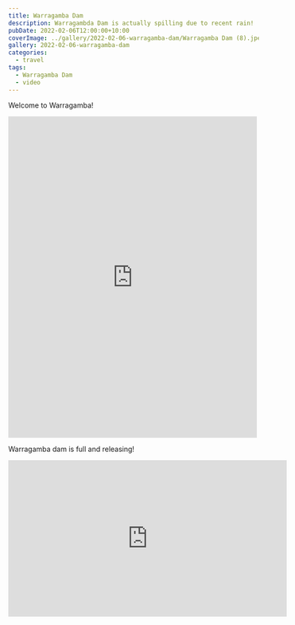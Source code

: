 ```yaml
---
title: Warragamba Dam
description: Warragambda Dam is actually spilling due to recent rain!
pubDate: 2022-02-06T12:00:00+10:00
coverImage: ../gallery/2022-02-06-warragamba-dam/Warragamba Dam (8).jpeg
gallery: 2022-02-06-warragamba-dam
categories:
  - travel
tags:
  - Warragamba Dam
  - video
---
```


Welcome to Warragamba!

<iframe src="https://www.facebook.com/plugins/post.php?href=https%3A%2F%2Fwww.facebook.com%2Fchris1.tham%2Fposts%2Fpfbid02GrUUAbu5j3eomBz4jQ8x1E71yVSfkamNmSP1vvSquoHGgzbnFMWh8qriWcTE5pQQl&show_text=true&width=500" width="500" height="645" style="border:none;overflow:hidden" scrolling="no" frameborder="0" allowfullscreen="true" allow="autoplay; clipboard-write; encrypted-media; picture-in-picture; web-share"></iframe>

Warragamba dam is full and releasing!

<iframe src="https://www.facebook.com/plugins/video.php?height=314&href=https%3A%2F%2Fwww.facebook.com%2Fchris1.tham%2Fvideos%2F686210069075627%2F&show_text=false&width=560&t=0" width="560" height="314" style="border:none;overflow:hidden" scrolling="no" frameborder="0" allowfullscreen="true" allow="autoplay; clipboard-write; encrypted-media; picture-in-picture; web-share" allowFullScreen="true"></iframe>
